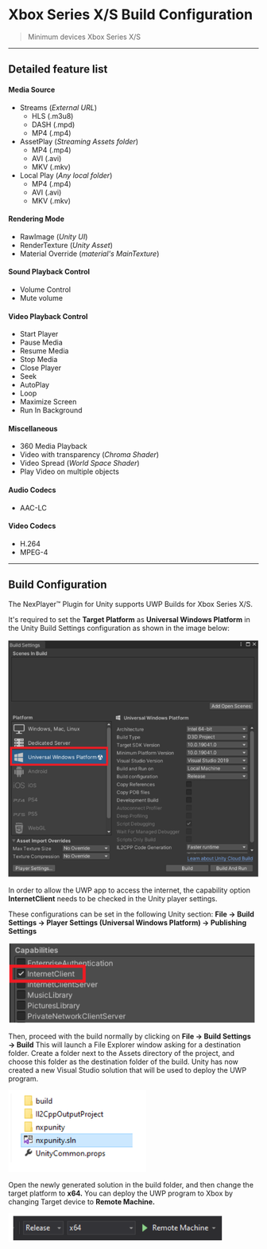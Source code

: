 # Xbox Series X/S Build Configuration

> Minimum devices Xbox Series X/S
---
## Detailed feature list

#### Media Source
- Streams (*External URL*)
	- HLS (.m3u8)
	- DASH (.mpd)
	- MP4 (.mp4)
- AssetPlay (*Streaming Assets folder*)
	- MP4 (.mp4)
	- AVI (.avi)
	- MKV (.mkv)
- Local Play (*Any local folder*)
	- MP4 (.mp4)
	- AVI (.avi)
	- MKV (.mkv)

#### Rendering Mode  
- RawImage (*Unity UI*)	
- RenderTexture (*Unity Asset*)
- Material Override (*material's MainTexture*)

#### Sound Playback Control
- Volume Control
- Mute volume

#### Video Playback Control
- Start Player
- Pause Media
- Resume Media
- Stop Media
- Close Player
- Seek
- AutoPlay
- Loop
- Maximize Screen
- Run In Background

#### Miscellaneous
- 360 Media Playback
- Video with transparency (*Chroma Shader*)
- Video Spread (*World Space Shader*)
- Play Video on multiple objects

#### Audio Codecs
- AAC-LC 

#### Video Codecs
- H.264
- MPEG-4

---
## Build Configuration
The NexPlayer™ Plugin for Unity supports UWP Builds for Xbox Series X/S.

It's required to set the **Target Platform** as **Universal Windows Platform** in the Unity Build Settings configuration as shown in the image below:

![](../assets/platforms/xbox1.png)

In order to allow the UWP app to access the internet, the capability option **InternetClient** needs to be checked in the Unity player settings.

These configurations can be set in the following Unity section: 
**File → Build Settings → Player Settings (Universal Windows Platform) → Publishing Settings**

![](../assets/platforms/xbox2.png)

Then, proceed with the build normally by clicking on **File → Build Settings → Build** 
This will launch a File Explorer window asking for a destination folder. Create a folder next to the Assets directory of the project, and choose this folder as the destination folder of the build. Unity has now created a new Visual Studio solution that will be used to deploy the UWP program.

![](../assets/platforms/xbox3.png)

Open the newly generated solution in the build folder, and then change the target platform to **x64.** You can deploy the UWP program to Xbox by changing Target device to **Remote Machine.** 

![](../assets/platforms/xbox4.png)